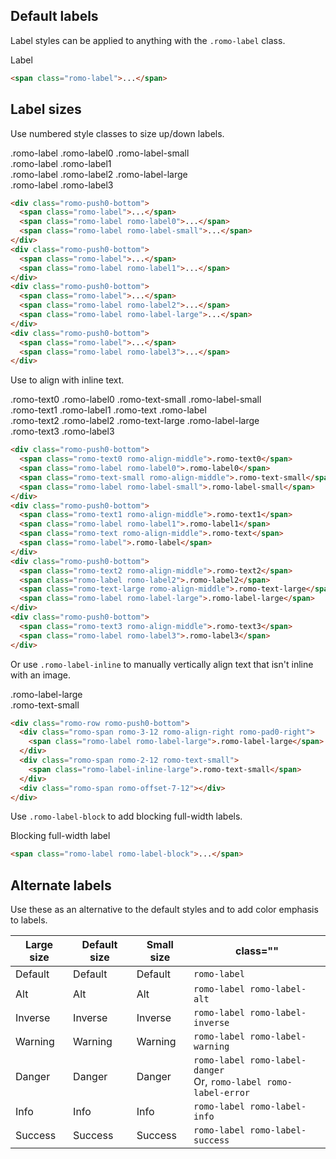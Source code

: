 ## Default labels

Label styles can be applied to anything with the `.romo-label` class.

<div>
  <span class="romo-label romo-push0-bottom">Label</span>
</div>

```html
<span class="romo-label">...</span>
```

## Label sizes

Use numbered style classes to size up/down labels.

<div>
  <div class="romo-push0-bottom">
    <span class="romo-label">.romo-label</span>
    <span class="romo-label romo-label0">.romo-label0</span>
    <span class="romo-label romo-label-small">.romo-label-small</span>
  </div>
  <div class="romo-push0-bottom">
    <span class="romo-label">.romo-label</span>
    <span class="romo-label romo-label1">.romo-label1</span>
  </div>
  <div class="romo-push0-bottom">
    <span class="romo-label">.romo-label</span>
    <span class="romo-label romo-label2">.romo-label2</span>
    <span class="romo-label romo-label-large">.romo-label-large</span>
  </div>
  <div class="romo-push0-bottom">
    <span class="romo-label">.romo-label</span>
    <span class="romo-label romo-label3">.romo-label3</span>
  </div>
</div>

```html
<div class="romo-push0-bottom">
  <span class="romo-label">...</span>
  <span class="romo-label romo-label0">...</span>
  <span class="romo-label romo-label-small">...</span>
</div>
<div class="romo-push0-bottom">
  <span class="romo-label">...</span>
  <span class="romo-label romo-label1">...</span>
</div>
<div class="romo-push0-bottom">
  <span class="romo-label">...</span>
  <span class="romo-label romo-label2">...</span>
  <span class="romo-label romo-label-large">...</span>
</div>
<div class="romo-push0-bottom">
  <span class="romo-label">...</span>
  <span class="romo-label romo-label3">...</span>
</div>
```

Use to align with inline text.

<div>
  <div class="romo-push0-bottom">
    <span class="romo-text0 romo-align-middle">.romo-text0</span>
    <span class="romo-label romo-label0">.romo-label0</span>
    <span class="romo-text-small romo-align-middle">.romo-text-small</span>
    <span class="romo-label romo-label-small">.romo-label-small</span>
  </div>
  <div class="romo-push0-bottom">
    <span class="romo-text1 romo-align-middle">.romo-text1</span>
    <span class="romo-label romo-label1">.romo-label1</span>
    <span class="romo-text romo-align-middle">.romo-text</span>
    <span class="romo-label">.romo-label</span>
  </div>
  <div class="romo-push0-bottom">
    <span class="romo-text2 romo-align-middle">.romo-text2</span>
    <span class="romo-label romo-label2">.romo-label2</span>
    <span class="romo-text-large romo-align-middle">.romo-text-large</span>
    <span class="romo-label romo-label-large">.romo-label-large</span>
  </div>
  <div class="romo-push0-bottom">
    <span class="romo-text3 romo-align-middle">.romo-text3</span>
    <span class="romo-label romo-label3">.romo-label3</span>
  </div>
</div>

```html
<div class="romo-push0-bottom">
  <span class="romo-text0 romo-align-middle">.romo-text0</span>
  <span class="romo-label romo-label0">.romo-label0</span>
  <span class="romo-text-small romo-align-middle">.romo-text-small</span>
  <span class="romo-label romo-label-small">.romo-label-small</span>
</div>
<div class="romo-push0-bottom">
  <span class="romo-text1 romo-align-middle">.romo-text1</span>
  <span class="romo-label romo-label1">.romo-label1</span>
  <span class="romo-text romo-align-middle">.romo-text</span>
  <span class="romo-label">.romo-label</span>
</div>
<div class="romo-push0-bottom">
  <span class="romo-text2 romo-align-middle">.romo-text2</span>
  <span class="romo-label romo-label2">.romo-label2</span>
  <span class="romo-text-large romo-align-middle">.romo-text-large</span>
  <span class="romo-label romo-label-large">.romo-label-large</span>
</div>
<div class="romo-push0-bottom">
  <span class="romo-text3 romo-align-middle">.romo-text3</span>
  <span class="romo-label romo-label3">.romo-label3</span>
</div>
```

Or use `.romo-label-inline` to manually vertically align text that isn't inline with an image.

<div class="romo-row romo-push0-bottom">
  <div class="romo-span romo-3-12 romo-align-right romo-pad0-right">
    <span class="romo-label romo-label-large">.romo-label-large</span>
  </div>
  <div class="romo-span romo-2-12 romo-text-small">
    <span class="romo-label-inline-large">.romo-text-small</span>
  </div>
  <div class="romo-span romo-offset-7-12"></div>
</div>

```html
<div class="romo-row romo-push0-bottom">
  <div class="romo-span romo-3-12 romo-align-right romo-pad0-right">
    <span class="romo-label romo-label-large">.romo-label-large</span>
  </div>
  <div class="romo-span romo-2-12 romo-text-small">
    <span class="romo-label-inline-large">.romo-text-small</span>
  </div>
  <div class="romo-span romo-offset-7-12"></div>
</div>
```

Use `.romo-label-block` to add blocking full-width labels.

<div>
  <span class="romo-label romo-label-block">Blocking full-width label</span>
</div>

```html
<span class="romo-label romo-label-block">...</span>
```

## Alternate labels

Use these as an alternative to the default styles and to add color emphasis to labels.

<div>
  <table class="romo-table romo-table-border romo-table-striped romo-table-pad1">
    <thead>
      <tr>
        <th>Large size</th>
        <th>Default size</th>
        <th>Small size</th>
        <th>class=""</th>
      </tr>
    </thead>
    <tbody>
      <tr>
        <td><span class="romo-label romo-label-large">Default</span></td>
        <td><span class="romo-label">Default</span></td>
        <td><span class="romo-label romo-label-small">Default</span></td>
        <td><code>romo-label</code></td>
      </tr>
      <tr>
        <td class="romo-bg-alt"><span class="romo-label romo-label-alt romo-label-large">Alt</span></td>
        <td class="romo-bg-alt"><span class="romo-label romo-label-alt">Alt</span></td>
        <td class="romo-bg-alt"><span class="romo-label romo-label-alt romo-label-small">Alt</span></td>
        <td><code>romo-label romo-label-alt</code></td>
      </tr>
      <tr>
        <td><span class="romo-label romo-label-inverse romo-label-large">Inverse</span></td>
        <td><span class="romo-label romo-label-inverse ">Inverse</span></td>
        <td><span class="romo-label romo-label-inverse romo-label-small">Inverse</span></td>
        <td><code>romo-label romo-label-inverse</code></td>
      </tr>
      <tr>
        <td><span class="romo-label romo-label-warning romo-label-large">Warning</span></td>
        <td><span class="romo-label romo-label-warning ">Warning</span></td>
        <td><span class="romo-label romo-label-warning romo-label-small">Warning</span></td>
        <td><code>romo-label romo-label-warning</code></td>
      </tr>
      <tr>
        <td><span class="romo-label romo-label-danger romo-label-large">Danger</span></td>
        <td><span class="romo-label romo-label-danger ">Danger</span></td>
        <td><span class="romo-label romo-label-error romo-label-small">Danger</span></td>
        <td><code>romo-label romo-label-danger</code><br/>Or, <code>romo-label romo-label-error</code></td>
      </tr>
      <tr>
        <td><span class="romo-label romo-label-info romo-label-large">Info</span></td>
        <td><span class="romo-label romo-label-info ">Info</span></td>
        <td><span class="romo-label romo-label-info romo-label-small">Info</span></td>
        <td><code>romo-label romo-label-info</code></td>
      </tr>
      <tr>
        <td><span class="romo-label romo-label-success romo-label-large">Success</span></td>
        <td><span class="romo-label romo-label-success ">Success</span></td>
        <td><span class="romo-label romo-label-success romo-label-small">Success</span></td>
        <td><code>romo-label romo-label-success</code></td>
      </tr>
    </tbody>
  </table>
</div>
